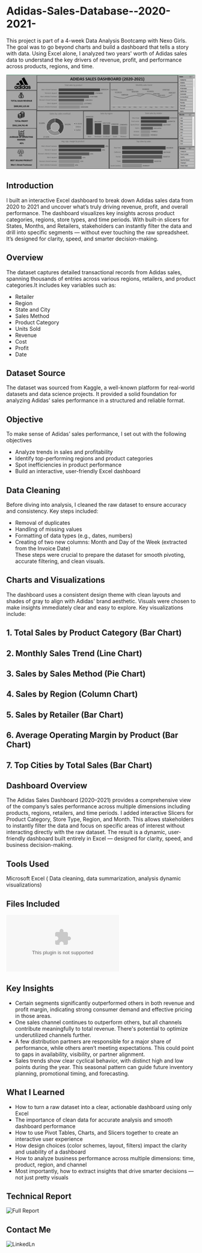 # Adidas-Sales-Database--2020-2021-
This project is part of a 4-week Data Analysis Bootcamp with Nexo Girls. The goal was to go beyond charts and build a dashboard that tells a story with data. Using Excel alone, I analyzed two years' worth of Adidas sales data to understand the key drivers of revenue, profit, and performance across products, regions, and time.

![Dashboardimage](https://github.com/AlphaRaissey/Adidas-Sales-Database--2020-2021-/blob/5a46d25eef9b1d70701d1f45239a6ccfe7348966/Dashboard.png)

## Introduction
I built an interactive Excel dashboard to break down Adidas sales data from 2020 to 2021 and uncover what’s truly driving revenue, profit, and overall performance. The dashboard visualizes key insights across product categories, regions, store types, and time periods. With built-in slicers for States, Months, and Retailers, stakeholders can instantly filter the data and drill into specific segments — without ever touching the raw spreadsheet. It’s designed for clarity, speed, and smarter decision-making.

## Overview
The dataset captures detailed transactional records from Adidas sales, spanning thousands of entries across various regions, retailers, and product categories.It includes key variables such as:
- Retailer  
- Region  
- State and City  
- Sales Method  
- Product Category  
- Units Sold  
- Revenue  
- Cost  
- Profit  
- Date
  
## Dataset Source
The dataset was sourced from Kaggle, a well-known platform for real-world datasets and data science projects. It provided a solid foundation for analyzing Adidas’ sales performance in a structured and reliable format.

## Objective
To make sense of Adidas’ sales performance, I set out with the following objectives
- Analyze trends in sales and profitability
- Identify top-performing regions and product categories
- Spot inefficiencies in product performance
- Build an interactive, user-friendly Excel dashboard
## Data Cleaning

Before diving into analysis, I cleaned the raw dataset to ensure accuracy and consistency.
Key steps included:
- Removal of duplicates  
- Handling of missing values  
- Formatting of data types (e.g., dates, numbers)  
- Creating of two new columns: Month and Day of the Week (extracted from the Invoice Date)  
These steps were crucial to prepare the dataset for smooth pivoting, accurate filtering, and clean visuals.

## Charts and Visualizations
The dashboard uses a consistent design theme with clean layouts and shades of gray to align with Adidas' brand aesthetic. Visuals were chosen to make insights immediately clear and easy to explore.
Key visualizations include: 

## 1. **Total Sales by Product Category**  (Bar Chart)
## 2. **Monthly Sales Trend**  (Line Chart)
## 3. **Sales by Sales Method**  (Pie Chart)
## 4. **Sales by Region**  (Column Chart)
## 5. **Sales by Retailer**  (Bar Chart)
## 6. **Average Operating Margin by Product**  (Bar Chart)
## 7. **Top Cities by Total Sales**  (Bar Chart)

## Dashboard Overview
The Adidas Sales Dashboard (2020–2021) provides a comprehensive view of the company’s sales performance across multiple dimensions including products, regions, retailers, and time periods. I added interactive Slicers for Product Category, Store Type, Region, and Month. This allows stakeholders to instantly filter the data and focus on specific areas of interest without interacting directly with the raw dataset. The result is a dynamic, user-friendly dashboard built entirely in Excel — designed for clarity, speed, and business decision-making.

## Tools Used
 Microsoft Excel ( Data cleaning, data summarization, analysis dynamic visualizations)  
 
## Files Included
![Adidas Sales Data](https://github.com/AlphaRaissey/Adidas-Sales-Database--2020-2021-/blob/b9df401530c46416d94649f1431f94a985060474/Adidas%20Sales%20Data.xlsx)

## Key Insights
- Certain segments significantly outperformed others in both revenue and profit margin, indicating strong consumer demand and effective pricing in those areas.  
- One sales channel continues to outperform others, but all channels contribute meaningfully to total revenue. There's potential to optimize underutilized channels further.  
- A few distribution partners are responsible for a major share of performance, while others aren’t meeting expectations. This could point to gaps in availability, visibility, or partner alignment.  
- Sales trends show clear cyclical behavior, with distinct high and low points during the year. This seasonal pattern can guide future inventory planning, promotional timing, and forecasting.

## What I Learned
- How to turn a raw dataset into a clear, actionable dashboard using only Excel  
- The importance of clean data for accurate analysis and smooth dashboard performance  
- How to use Pivot Tables, Charts, and Slicers together to create an interactive user experience  
- How design choices (color schemes, layout, filters) impact the clarity and usability of a dashboard  
- How to analyze business performance across multiple dimensions: time, product, region, and channel  
- Most importantly, how to extract insights that drive smarter decisions — not just pretty visuals

## Technical Report
![Full Report](https://medium.com/@AlphaRaissey/data-speaks-heres-what-adidas-sales-whispered-to-me-faca1c6d6c78)

## Contact Me
![LinkedLn](https://www.linkedin.com/in/adewolepraise/)
  

